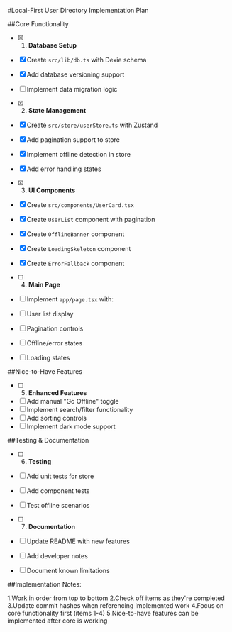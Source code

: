 #Local-First User Directory Implementation Plan

##Core Functionality
-[x] 1. **Database Setup**
- [x] Create `src/lib/db.ts` with Dexie schema
- [x] Add database versioning support
- [ ] Implement data migration logic

-[x] 2. **State Management**
- [x] Create `src/store/userStore.ts` with Zustand
- [x] Add pagination support to store
- [x] Implement offline detection in store
- [x] Add error handling states

-[x] 3. **UI Components**
- [x] Create `src/components/UserCard.tsx`
- [x] Create `UserList` component with pagination
- [x] Create `OfflineBanner` component
- [x] Create `LoadingSkeleton` component
- [x] Create `ErrorFallback` component

-[ ] 4. **Main Page**
- [ ] Implement `app/page.tsx` with:
- [ ] User list display
- [ ] Pagination controls
- [ ] Offline/error states
- [ ] Loading states

##Nice-to-Have Features
-[ ] 5. **Enhanced Features**
- [ ] Add manual "Go Offline" toggle
- [ ] Implement search/filter functionality
- [ ] Add sorting controls
- [ ] Implement dark mode support

##Testing & Documentation
-[ ] 6. **Testing**
- [ ] Add unit tests for store
- [ ] Add component tests
- [ ] Test offline scenarios

-[ ] 7. **Documentation**
- [ ] Update README with new features
- [ ] Add developer notes
- [ ] Document known limitations

##Implementation Notes:

1.Work in order from top to bottom
2.Check off items as they're completed
3.Update commit hashes when referencing implemented work
4.Focus on core functionality first (items 1-4)
5.Nice-to-have features can be implemented after core is working

